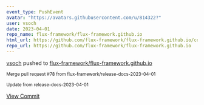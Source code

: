 ```yaml
---
event_type: PushEvent
avatar: "https://avatars.githubusercontent.com/u/814322?"
user: vsoch
date: 2023-04-01
repo_name: flux-framework/flux-framework.github.io
html_url: https://github.com/flux-framework/flux-framework.github.io/commit/fed31bb119f9b8b8e8dd6b92497a3e829aa20662
repo_url: https://github.com/flux-framework/flux-framework.github.io
---
```


<a href='https://github.com/vsoch' target='_blank'>vsoch</a> pushed to <a href='https://github.com/flux-framework/flux-framework.github.io' target='_blank'>flux-framework/flux-framework.github.io</a>

<small>Merge pull request #78 from flux-framework/release-docs-2023-04-01

Update from release-docs-2023-04-01</small>

<a href='https://github.com/flux-framework/flux-framework.github.io/commit/fed31bb119f9b8b8e8dd6b92497a3e829aa20662' target='_blank'>View Commit</a>
